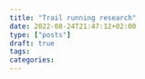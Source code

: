 ```yaml
---
title: "Trail running research"
date: 2022-08-24T21:47:12+02:00
type: ["posts"]
draft: true
tags:
categories:
---
```



